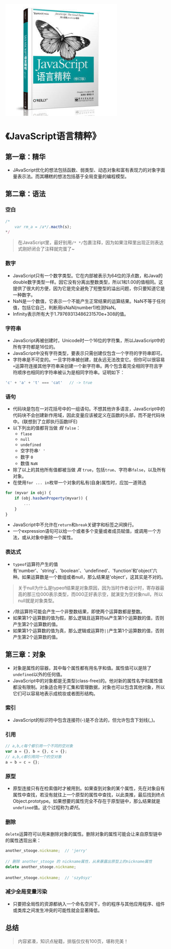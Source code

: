 ![9787121177408](../../../static/img/9787121177408.jpg)

# 《JavaScript语言精粹》

## 第一章：精华

- JAvaScript优化的想法包括函数、弱类型、动态对象和富有表现力的对象字面量表示法。而其糟糕的想法包括基于全局变量的编程模型。

## 第二章：语法

### 空白

```javascript
/*
    var rm_a = /a*/.macth(s);
*/
```

> 在JavaScript里，最好别用`/* */`包裹注释，因为如果注释里出现正则表达式刚好闭合了注释就完蛋了~

### 数字

- JavaScript只有一个数字类型。它在内部被表示为64位的浮点数，和Java的double数字类型一样。因它没有分离出整数类型，所以1和1.00的值相同。这提供了很大的方便，因为它是完全避免了短整型的溢出问题，你只要知道它是一种数字。
- NaN是一个数值，它表示一个不能产生正常结果的运算结果。NaN不等于任何值，包括它自己，判断用isNaN(number1)检测NaN。
- Infinity表示所有大于1.79769313486231570e+308的值。

### 字符串

- JavaScript再被创建时，Unicode时一个16位的字符集，所以JavaScript中的所有字符都是16位的。
- JavaScript中没有字符类型，要表示只需创建仅包含一个字符的字符串即可。
- 字符串是不可变的。一旦字符串被创建，就永远无法改变它。但你可以很容易`+`运算符连接其他字符串来创建一个新字符串。两个包含着完全相同字符且字符顺序也相同的字符串被认为是相同字符串。证明如下：

```javascript
'c' + 'a' + 't' === 'cat'   // -> true
```

### 语句

- 代码块是包在一对花括号中的一组语句。不想其他许多语言，JavaScript中的代码块不会创建新作用域，因此变量应该被定义在函数的头部，而不是代码块中。(联想到了立即执行函数IIFE)
- 以下列出的值都背当做 *假* `false`：
  - `flase`
  - `null`
  - `undefined`
  - 空字符串`' '`
  - 数字 `0`
  - 数值 `NaN`
- 除了以上的其他所有值都被当做 *真* `true`，包括`true`、字符串`false`，以及所有对象。
- 在使用`for ... in`枚举一个对象的私有(自身)属性时，应加一道筛选

```javascript
for (myvar in obj) {
    if (obj.hasOwnProperty(myvar)) {
        ...
    }
}
```

- JavaScript中不允许在`return`和`break`关键字和标签之间换行。
- 一个expression语句可以给一个或者多个变量或者成员赋值，或调用一个方法，或从对象中删除一个属性。

### 表达式

- `typeof`运算符产生的值有'number'、'string'、'boolean'、'undefined'、'function'和'object'六种。如果运算数是一个数组或者null，那么结果是'object'，这其实是不对的。

> 关于null为什么是typeof结果是对象原因，因为当时作者设计时，寄存器最高的那三位000表示类型，而000正好表示空，就演变为空对象null，所以null就是对象类型。

- `/`除运算符可能会产生一个非整数结果，即使两个运算数都是整数。
- 如果第1个运算数的值为假，那么逻辑且运算符`&&`产生第1个运算数的值，否则产生第2个运算数的值。
- 如果第1个运算数的值为真，那么逻辑或运算符`||`产生第1个运算数的值，否则产生第2个运算数的值。

## 第三章：对象

- 对象是属性的容器，其中每个属性都有用名字和值。属性值可以是除了`undefined`以外的任何值。
- JavaScript中的对象都是无类型(class-free)的。他对新的属性名字和属性值都没有限制。对象适合用于汇集和管理数据，对象也可以包含其他对象，所以它们可以容易地表示成梳妆或者图形结构。

### 索引

- JavaScript的标识符中包含连接符(-)是不合法的，但允许包含下划线(_)。

### 引用

```javascript
// a,b,c每个都引用一个不同的空对象
var a = {}, b = {}, c = {};  
// a,b,c都引用同一个的空对象
a = b = c = {};
```

### 原型

- 原型连接只有在检索值时才被用到。如果查到对象的某个属性，先在对象自有属性中查找，若没有就往上一个原型的属性中查找，以此类推，最后找到终点Object.prototype。如果想要的属性完全不存在于原型链中，那么结果就是`undefined`值。这个过程称为*委托*。

### 删除

`delete`运算符可以用来删除对象的属性。删除对象的属性可能会让来自原型链中的属性透现出来：

```javascript
another_stooge.nickname;  // 'jerry' 

// 删除 another_stooge 的 nickname属性，从来暴露出原型上的nickname属性
delete another_stooge.nickname;

another_stooge.nickname;  // 'szy0syz' 
```

### 减少全局变量污染

- 只要把全局性的资源都纳入一个命名空间下，你的程序与其他应用程序、组件或类库之间发生冲突的可能性就会显著降低。






## 总结

> 内容紧凑，知识点秘籍，排版仅仅有100页，堪称完美！
